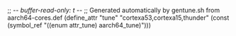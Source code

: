 ;; -*- buffer-read-only: t -*-
;; Generated automatically by gentune.sh from aarch64-cores.def
(define_attr "tune"
	"cortexa53,cortexa15,thunder"
	(const (symbol_ref "((enum attr_tune) aarch64_tune)")))
